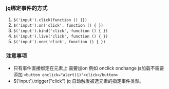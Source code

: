 ### jq绑定事件的方式
1. `$('input').click(function () {})`
2. `$('input').on('click', function () { })`
3. `$('input').bind('click', function () { })`
4. `$('input').live('click', function () { })`
5. `$('input').one('click', function () { })`
### 注意事项
+ 只有事件直接绑定在元素上 需要加on 例如 onclick onchange js加载不需要添加
`<button onclick="alert(1)">click</button>`
+ $('input').trigger("click") jq 自动触发被选元素的指定事件类型。
